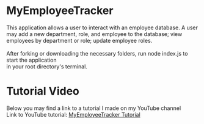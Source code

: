 # MyEmployeeTracker

This application allows a user to interact with an employee database.
A user may add a new department, role, and employee to the database; view employees by department or role; update employee roles. <br> <br>
After forking or downloading the necessary folders, run node index.js to start the application <br>
in your root directory's terminal.

# Tutorial Video
Below you may find a link to a tutorial I made on my YouTube channel <br>
Link to YouTube tutorial: [MyEmployeeTracker Tutorial](https://youtu.be/hGVR_MSe_Os)
